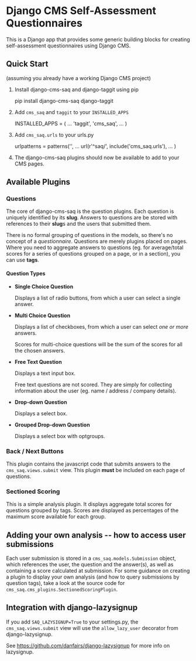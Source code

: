 # Django CMS Self-Assessment Questionnaires

This is a Django app that provides some generic building blocks for creating
self-assessment questionnaires using Django CMS.

## Quick Start

(assuming you already have a working Django CMS project)

1. Install django-cms-saq and django-taggit using pip

    pip install django-cms-saq django-taggit

2. Add `cms_saq` and `taggit` to your `INSTALLED_APPS`

    INSTALLED_APPS = (
        ...
        'taggit',
        'cms_saq',
        ...
    )

3. Add `cms_saq.urls` to your urls.py

    urlpatterns = patterns('',
        ...
        url(r'^saq/', include('cms_saq.urls'),
        ...
    )

4. The django-cms-saq plugins should now be available to add to your CMS
   pages.

## Available Plugins

### Questions

The core of django-cms-saq is the question plugins.  Each question is
uniquely identified by its **slug**.  Answers to questions are be stored
with references to their **slug**s and the users that submitted them.

There is no formal grouping of questions in the models, so there's no concept
of a *questionnaire*.  Questions are merely plugins placed on pages.  Where
you need to aggregate answers to questions (eg. for average/total scores for
a series of questions grouped on a page, or in a section), you can use
**tags**.

#### Question Types

- **Single Choice Question**

  Displays a list of radio buttons, from which a user can select a single
  answer.

- **Multi Choice Question**

  Displays a list of checkboxes, from which a user can select *one or more*
  answers.

  Scores for multi-choice questions will be the sum of the scores for all the
  chosen answers.

- **Free Text Question**

  Displays a text input box.

  Free text questions are not scored.  They are simply for collecting
  information about the user (eg. name / address / company details).

- **Drop-down Question**

  Displays a select box.

- **Grouped Drop-down Question**

  Displays a select box with optgroups.

### Back / Next Buttons

This plugin contains the javascript code that submits answers to the
`cms_saq.views.submit` view.  This plugin **must** be included on each page
of questions.

### Sectioned Scoring

This is a simple analysis plugin.  It displays aggregate total scores for
questions grouped by tags.  Scores are displayed as percentages of the
maximum score available for each group.

## Adding your own analysis -- how to access user submissions

Each user submission is stored in a `cms_saq.models.Submission` object, which
references the user, the question and the answer(s), as well as containing a
score calculated at submission.  For some guidance on creating a plugin to
display your own analysis (and how to query submissions by question tags),
take a look at the source code for
`cms_saq.cms_plugins.SectionedScoringPlugin`.

## Integration with django-lazysignup

If you add `SAQ_LAZYSIGNUP=True` to your settings.py, the
`cms_saq.views.submit` view will use the `allow_lazy_user` decorator from
django-lazysignup.

See https://github.com/danfairs/django-lazysignup for more info on lazysignup.

